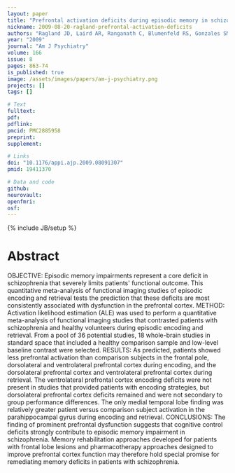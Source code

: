 ```yaml
---
layout: paper
title: "Prefrontal activation deficits during episodic memory in schizophrenia."
nickname: 2009-08-20-ragland-prefrontal-activation-deficits
authors: "Ragland JD, Laird AR, Ranganath C, Blumenfeld RS, Gonzales SM, Glahn DC"
year: "2009"
journal: "Am J Psychiatry"
volume: 166
issue: 8
pages: 863-74
is_published: true
image: /assets/images/papers/am-j-psychiatry.png
projects: []
tags: []

# Text
fulltext:
pdf:
pdflink:
pmcid: PMC2885958
preprint:
supplement:

# Links
doi: "10.1176/appi.ajp.2009.08091307"
pmid: 19411370

# Data and code
github:
neurovault:
openfmri:
osf:
---
```

{% include JB/setup %}

# Abstract

OBJECTIVE: Episodic memory impairments represent a core deficit in schizophrenia that severely limits patients' functional outcome. This quantitative meta-analysis of functional imaging studies of episodic encoding and retrieval tests the prediction that these deficits are most consistently associated with dysfunction in the prefrontal cortex. METHOD: Activation likelihood estimation (ALE) was used to perform a quantitative meta-analysis of functional imaging studies that contrasted patients with schizophrenia and healthy volunteers during episodic encoding and retrieval. From a pool of 36 potential studies, 18 whole-brain studies in standard space that included a healthy comparison sample and low-level baseline contrast were selected. RESULTS: As predicted, patients showed less prefrontal activation than comparison subjects in the frontal pole, dorsolateral and ventrolateral prefrontal cortex during encoding, and the dorsolateral prefrontal cortex and ventrolateral prefrontal cortex during retrieval. The ventrolateral prefrontal cortex encoding deficits were not present in studies that provided patients with encoding strategies, but dorsolateral prefrontal cortex deficits remained and were not secondary to group performance differences. The only medial temporal lobe finding was relatively greater patient versus comparison subject activation in the parahippocampal gyrus during encoding and retrieval. CONCLUSIONS: The finding of prominent prefrontal dysfunction suggests that cognitive control deficits strongly contribute to episodic memory impairment in schizophrenia. Memory rehabilitation approaches developed for patients with frontal lobe lesions and pharmacotherapy approaches designed to improve prefrontal cortex function may therefore hold special promise for remediating memory deficits in patients with schizophrenia.
